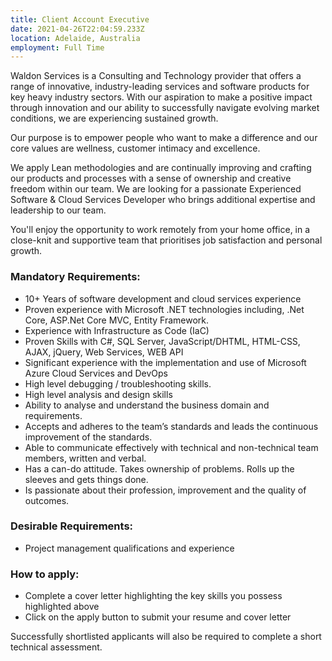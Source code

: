 ```yaml
---
title: Client Account Executive
date: 2021-04-26T22:04:59.233Z
location: Adelaide, Australia
employment: Full Time
---
```


Waldon Services is a Consulting and Technology provider that offers a range of innovative, industry-leading services and software products for key heavy industry sectors. With our aspiration to make a positive impact through innovation and our ability to successfully navigate evolving market conditions, we are experiencing sustained growth.

Our purpose is to empower people who want to make a difference and our core values are wellness, customer intimacy and excellence.

We apply Lean methodologies and are continually improving and crafting our products and processes with a sense of ownership and creative freedom within our team. We are looking for a passionate Experienced Software & Cloud Services Developer who brings additional expertise and leadership to our team.

You'll enjoy the opportunity to work remotely from your home office, in a close-knit and supportive team that prioritises job satisfaction and personal growth.

### Mandatory Requirements:

- 10+ Years of software development and cloud services experience
- Proven experience with Microsoft .NET technologies including, .Net Core, ASP.Net Core MVC, Entity Framework.
- Experience with Infrastructure as Code (IaC)
- Proven Skills with C#, SQL Server, JavaScript/DHTML, HTML-CSS, AJAX, jQuery, Web Services, WEB API
- Significant experience with the implementation and use of Microsoft Azure Cloud Services and DevOps
- High level debugging / troubleshooting skills.
- High level analysis and design skills
- Ability to analyse and understand the business domain and requirements.
- Accepts and adheres to the team’s standards and leads the continuous improvement of the standards.
- Able to communicate effectively with technical and non-technical team members, written and verbal.
- Has a can-do attitude. Takes ownership of problems. Rolls up the sleeves and gets things done.
- Is passionate about their profession, improvement and the quality of outcomes.

### Desirable Requirements:

- Project management qualifications and experience

### How to apply:

- Complete a cover letter highlighting the key skills you possess highlighted above
- Click on the apply button to submit your resume and cover letter

Successfully shortlisted applicants will also be required to complete a short technical assessment.
